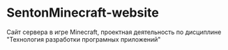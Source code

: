 # SentonMinecraft-website
Сайт сервера в игре Minecraft, проектная деятельность по дисциплине "Технология разработки програмных приложений"
